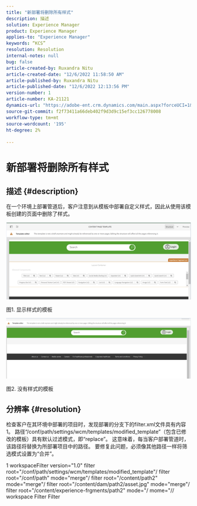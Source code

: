 ```yaml
---
title: "新部署将删除所有样式"
description: 描述
solution: Experience Manager
product: Experience Manager
applies-to: "Experience Manager"
keywords: “KCS”
resolution: Resolution
internal-notes: null
bug: false
article-created-by: Ruxandra Nitu
article-created-date: "12/6/2022 11:58:50 AM"
article-published-by: Ruxandra Nitu
article-published-date: "12/6/2022 12:13:56 PM"
version-number: 1
article-number: KA-21121
dynamics-url: "https://adobe-ent.crm.dynamics.com/main.aspx?forceUCI=1&pagetype=entityrecord&etn=knowledgearticle&id=f82c3a54-5d75-ed11-81aa-6045bd006a22"
source-git-commit: f2f73411a66deb402f9d3d9c15ef3cc126778008
workflow-type: tm+mt
source-wordcount: '195'
ht-degree: 2%

---
```


# 新部署将删除所有样式

## 描述 {#description}


在一个环境上部署管道后，客户注意到从模板中部署自定义样式，因此从使用该模板创建的页面中删除了样式。



![](assets/___d4821564-5f75-ed11-81aa-6045bd006a22___.png)

图1. 显示样式的模板



![](assets/___d7821564-5f75-ed11-81aa-6045bd006a22___.png)

图2. 没有样式的模板


## 分辨率 {#resolution}


检查客户在其环境中部署的项目时，发现部署的分支下的filter.xml文件具有内容1。
路径“/conf/path/settings/wcm/templates/modified_template”（包含已修改的模板）具有默认过滤模式，即“replace”。
这意味着，每当客户部署管道时，该路径将替换为所部署项目中的路径。
要修复此问题，必须像其他路径一样将筛选模式设置为“合并”。


1 workspaceFilter version=&quot;1.0&quot; filter root=&quot;/conf/path/settings/wcm/templates/modified_template&quot;/ filter root=&quot;/conf/path&quot; mode=&quot;merge&quot;/ filter root=&quot;/content/path2&quot; mode=&quot;merge&quot;/ filter root=&quot;/content/dam/path2/asset.jpg&quot; mode=&quot;merge&quot;/ filter root=&quot;/content/experience-frgments/path2&quot; mode=&quot;/ mome=&quot;// workspace Filter Filter
